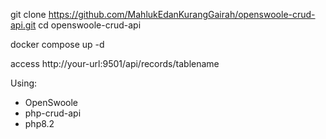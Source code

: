 git clone https://github.com/MahlukEdanKurangGairah/openswoole-crud-api.git
cd openswoole-crud-api

docker compose up -d

access http://your-url:9501/api/records/tablename

Using:
- OpenSwoole
- php-crud-api
- php8.2
